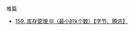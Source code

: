 堆篇
* [159. 库存管理 III（最小的k个数）【字节、腾讯】](https://github.com/cyh756085049/LeetCode/blob/main/interview/practive/heap/getLeastNumbers.js)
